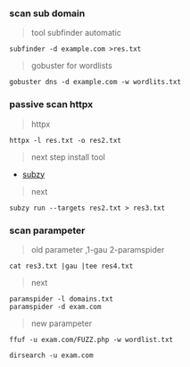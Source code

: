 ### scan sub domain 
>tool subfinder automatic 
```
subfinder -d example.com >res.txt
```
>gobuster for wordlists
```
gobuster dns -d example.com -w wordlits.txt
```
### passive scan httpx
> httpx
```
httpx -l res.txt -o res2.txt
```

>next step install tool 
* [subzy](https://github.com/PentestPad/subzy)
>next
```
subzy run --targets res2.txt > res3.txt

```

### scan parampeter
> old parameter ,1-gau 2-paramspider
```
cat res3.txt |gau |tee res4.txt
```
>next 
```
paramspider -l domains.txt
paramspider -d exam.com
```
> new parampeter
```
ffuf -u exam.com/FUZZ.php -w wordlist.txt

dirsearch -u exam.com 
```




